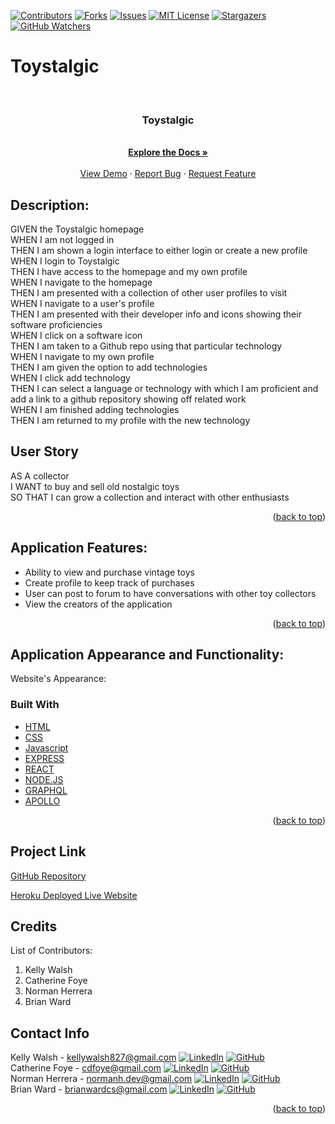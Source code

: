 [![Contributors][contributors-shield]][contributors-url]
[![Forks][forks-shield]][forks-url]
[![Issues][issues-shield]][issues-url]
[![MIT License][license-shield]][license-url]
[![Stargazers][stars-shield]][stars-url]
[![GitHub Watchers][github-watchers]][github-watchers-url]

# Toystalgic

<!-- PROJECT LOGO -->
<br />
<div align="center">
  <a href="https://cdfoye.github.io/Toystalgic/">
  </a>

<h3 align="center">Toystalgic</h3>

  <p align="center">
    <!-- TEXT -->
    <br />
    <a href="https://github.com/cdfoye/Toystalgic"><strong>Explore the Docs »</strong></a>
    <br />
    <br />
    <a href="https://cdfoye.github.io/Toystalgic/">View Demo</a>
    ·
    <a href="https://github.com/cdfoye/Toystalgic/issues">Report Bug</a>
    ·
    <a href="https://github.com/cdfoye/Toystalgic/issues">Request Feature</a>
  </p>
</div>

## Description:

GIVEN the Toystalgic homepage
<br>
WHEN I am not logged in
<br>
THEN I am shown a login interface to either login or create a new profile
<br>
WHEN I login to Toystalgic
<br>
THEN I have access to the homepage and my own profile
<br>
WHEN I navigate to the homepage
<br>
THEN I am presented with a collection of other user profiles to visit
<br>
WHEN I navigate to a user's profile
<br>
THEN I am presented with their developer info and icons showing their software proficiencies
<br>
WHEN I click on a software icon
<br>
THEN I am taken to a Github repo using that particular technology
<br>
WHEN I navigate to my own profile
<br>
THEN I am given the option to add technologies
<br>
WHEN I click add technology
<br>
THEN I can select a language or technology with which I am proficient and add a link to a github repository showing off related work
<br>
WHEN I am finished adding technologies
<br>
THEN I am returned to my profile with the new technology

## User Story

AS A collector
<br>
I WANT to buy and sell old nostalgic toys
<br>
SO THAT I can grow a collection and interact with other enthusiasts

<p align="right">(<a href="#top">back to top</a>)</p>

## Application Features:

- Ability to view and purchase vintage toys
- Create profile to keep track of purchases
- User can post to forum to have conversations with other toy collectors
- View the creators of the application

<p align="right">(<a href="#top">back to top</a>)</p>

## Application Appearance and Functionality:

Website's Appearance:

<!-- Add link to gif -->
<!-- ADDDDDDD -->
<!-- ![Appearance](public/images/Toystalgic.gif) -->

### Built With

- [HTML](https://handlebarsjs.com/)
- [CSS](https://developer.mozilla.org/en-US/docs/Learn/CSS/First_steps/What_is_CSS)
- [Javascript](https://www.javascript.com)
- [EXPRESS](https://bulma.io/)
- [REACT](https://cloudinary.com/)
- [NODE.JS](https://cloudinary.com/)
- [GRAPHQL](https://cloudinary.com/)
- [APOLLO](https://cloudinary.com/)

<p align="right">(<a href="#top">back to top</a>)</p>

## Project Link

[GitHub Repository](https://github.com/cdfoye/Toystalgic)

[Heroku Deployed Live Website](https://cdfoye.github.io/Toystalgic/)

## Credits

List of Contributors:

1. Kelly Walsh
2. Catherine Foye
3. Norman Herrera
4. Brian Ward

## Contact Info

Kelly Walsh - kellywalsh827@gmail.com [![LinkedIn][linkedin-shield]][linkedin-url-kelly] [![GitHub][github-shield]][github-url-kelly] </br>
Catherine Foye - cdfoye@gmail.com [![LinkedIn][linkedin-shield]][linkedin-url-catherine] [![GitHub][github-shield]][github-url-catherine] </br>
Norman Herrera - normanh.dev@gmail.com [![LinkedIn][linkedin-shield]][linkedin-url-norman] [![GitHub][github-shield]][github-url-norman] </br>
Brian Ward - brianwardcs@gmail.com [![LinkedIn][linkedin-shield]][linkedin-url-brian] [![GitHub][github-shield]][github-url-brian] </br>

<p align="right">(<a href="#top">back to top</a>)</p>

<!-- MARKDOWN LINKS & IMAGES -->
<!-- https://www.markdownguide.org/basic-syntax/#reference-style-links -->

[contributors-shield]: https://img.shields.io/github/contributors/cdfoye/Toystalgic.svg?style=for-the-badge
[contributors-url]: https://github.com/cdfoye/Toystalgic/graphs/contributors
[forks-shield]: https://img.shields.io/github/forks/cdfoye/Toystalgic.svg?style=for-the-badge
[forks-url]: https://github.com/cdfoye/Toystalgic/network/members
[stars-shield]: https://img.shields.io/github/stars/cdfoye/Toystalgic?style=social
[stars-url]: https://github.com/cdfoye/Toystalgic/stargazers
[issues-shield]: https://img.shields.io/github/issues/cdfoye/Toystalgic.svg?style=for-the-badge
[issues-url]: https://github.com/cdfoye/Toystalgic/issues
[license-shield]: https://img.shields.io/github/license/cdfoye/Toystalgic.svg?style=for-the-badge
[license-url]: https://github.com/cdfoye/Toystalgic/blob/master/LICENSE.txt
[linkedin-shield]: https://img.shields.io/badge/-LinkedIn-black.svg?style=for-the-badge&logo=linkedin&colorB=555
[linkedin-url-kelly]: https://www.linkedin.com/in/kellywalsh001/
[linkedin-url-catherine]: https://www.linkedin.com/in/catherine-foye/
[linkedin-url-norman]: https://www.linkedin.com/in/norman-herrera-dev/
[linkedin-url-brian]: https://www.linkedin.com/in/brianwardcs/
[github-shield]: https://img.shields.io/badge/-Github-blueviolet.svg?style=for-the-badge&logo=Github&colorB=555
[github-url-kelly]: https://github.com/kemwalsh
[github-url-catherine]: https://github.com/cdfoye
[github-url-norman]: https://github.com/norher
[github-url-brian]: https://github.com/cdfoye
[github-watchers]: https://img.shields.io/github/watchers/cdfoye/Toystalgic?style=social
[github-watchers-url]: https://github.com/cdfoye/Toystalgic/watchers
